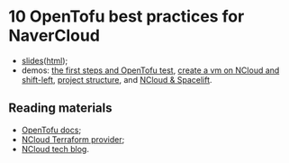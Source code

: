 # 10 OpenTofu best practices for NaverCloud

- [slides](slides/index.pdf)([html](slides/));
- demos: [the first steps and OpenTofu test](demo_1_github/), [create a vm on NCloud and shift-left](demo_2_ncloud/), [project structure](demo_3_project_structure/), and [NCloud & Spacelift](demo_4_tacos/). 


## Reading materials

- [OpenTofu docs](https://opentofu.org/docs/);
- [NCloud Terraform provider](https://github.com/NaverCloudPlatform/terraform-provider-ncloud);
- [NCloud tech blog](https://blog.naver.com/n_cloudplatform/223244982858).
